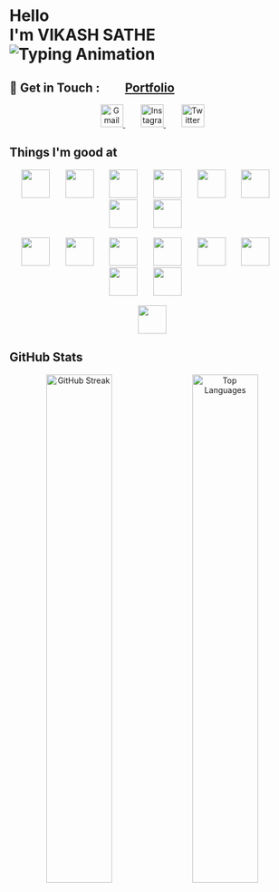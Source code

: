 <!-- Profile Header -->
<h1>
  Hello<br>
  I'm VIKASH SATHE <br>
 <img src="https://readme-typing-svg.demolab.com?font=Roboto&size=35&color=FFE066&vCenter=true&width=450&lines=Full+Stack+Developer;Frontend+Developer;Backend+Developer" alt="Typing Animation" />
</h1>


<h2>💚 Get in Touch : &nbsp;&nbsp;&nbsp;&nbsp;&nbsp;&nbsp;&nbsp;
    <a href="https://vikashsathe-portfolio.netlify.app" target="_blank">
<strong>Portfolio</strong>
  </a>
</h2>

<p align="center">
  <a href="mailto:vikashsathe83@gmail.com" target="_blank">
    <img src="https://skillicons.dev/icons?i=gmail" alt="Gmail" width="40" height="40" />
  </a>
  &nbsp;&nbsp;&nbsp;&nbsp;&nbsp;&nbsp;
  <a href="https://www.instagram.com/yourusername" target="_blank">
    <img src="https://skillicons.dev/icons?i=instagram" alt="Instagram" width="40" height="40" />
  </a>
  &nbsp;&nbsp;&nbsp;&nbsp;&nbsp;&nbsp;
  <a href="https://twitter.com/yourusername" target="_blank">
    <img src="https://skillicons.dev/icons?i=twitter" alt="Twitter" width="40" height="40" />
  </a>
</p>

<h2>Things I'm good at </h2>
<p align="center">
  <img src="https://skillicons.dev/icons?i=html" width="50" height="50" />&nbsp;&nbsp;&nbsp;&nbsp;&nbsp;&nbsp;
  <img src="https://skillicons.dev/icons?i=css" width="50" height="50" />&nbsp;&nbsp;&nbsp;&nbsp;&nbsp;&nbsp;
  <img src="https://skillicons.dev/icons?i=javascript" width="50" height="50" />&nbsp;&nbsp;&nbsp;&nbsp;&nbsp;&nbsp;
  <img src="https://skillicons.dev/icons?i=react" width="50" height="50" />&nbsp;&nbsp;&nbsp;&nbsp;&nbsp;&nbsp;
  <img src="https://skillicons.dev/icons?i=nodejs" width="50" height="50" />&nbsp;&nbsp;&nbsp;&nbsp;&nbsp;&nbsp;
  <img src="https://skillicons.dev/icons?i=express" width="50" height="50" />&nbsp;&nbsp;&nbsp;&nbsp;&nbsp;&nbsp;
  <img src="https://skillicons.dev/icons?i=mongodb" width="50" height="50" />&nbsp;&nbsp;&nbsp;&nbsp;&nbsp;&nbsp;
  <img src="https://skillicons.dev/icons?i=tailwind" width="50" height="50" />&nbsp;&nbsp;&nbsp;&nbsp;&nbsp;&nbsp;
</p>

<p align="center">
  <img src="https://skillicons.dev/icons?i=bootstrap" width="50" height="50" />&nbsp;&nbsp;&nbsp;&nbsp;&nbsp;&nbsp;
  <img src="https://skillicons.dev/icons?i=php" width="50" height="50" />&nbsp;&nbsp;&nbsp;&nbsp;&nbsp;&nbsp;
  <img src="https://skillicons.dev/icons?i=java" width="50" height="50" />&nbsp;&nbsp;&nbsp;&nbsp;&nbsp;&nbsp;
  <img src="https://skillicons.dev/icons?i=git" width="50" height="50" />&nbsp;&nbsp;&nbsp;&nbsp;&nbsp;&nbsp;
  <img src="https://skillicons.dev/icons?i=github" width="50" height="50" />&nbsp;&nbsp;&nbsp;&nbsp;&nbsp;&nbsp;
  <img src="https://skillicons.dev/icons?i=materialui" width="50" height="50" />&nbsp;&nbsp;&nbsp;&nbsp;&nbsp;&nbsp;
  <img src="https://skillicons.dev/icons?i=nextjs" width="50" height="50" />&nbsp;&nbsp;&nbsp;&nbsp;&nbsp;&nbsp;
  <img src="https://skillicons.dev/icons?i=vite" width="50" height="50" />&nbsp;&nbsp;&nbsp;&nbsp;&nbsp;&nbsp;
</p>

<p align="center">
  <img src="https://skillicons.dev/icons?i=redux" width="50" height="50" />
</p>

<!-- <p>
  <img src="https://skillicons.dev/icons?i=html,css,javascript,mongodb,express,react,nodejs,tailwind,bootstrap,php,java,git,github,materialui,nextjs,vite,redux" alt="Skills" />
</p> -->

<h2>GitHub Stats</h2> 
<p align="center">
  <img width="48%" src="https://github-readme-streak-stats.herokuapp.com?user=vikashsathe&theme=tokyonight" alt="GitHub Streak" />
  &nbsp;&nbsp;
  <img width="48%" src="https://github-readme-stats.vercel.app/api/top-langs/?username=vikashsathe&layout=compact&theme=tokyonight" alt="Top Languages" />
</p>
